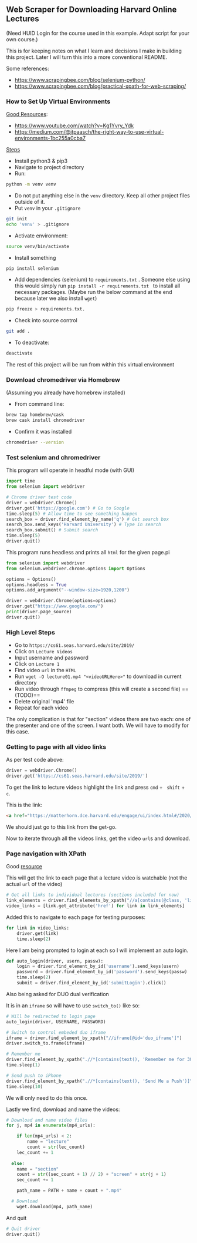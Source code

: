 ## Web Scraper for Downloading Harvard Online Lectures

(Need HUID Login for the course used in this example. Adapt script for your own course.)

This is for keeping notes on what I learn and decisions I make in building this project. Later I will turn this into a more conventional README.

Some references:

- https://www.scrapingbee.com/blog/selenium-python/
- https://www.scrapingbee.com/blog/practical-xpath-for-web-scraping/



### How to Set Up Virtual Environments

<u>Good Resources</u>:

- https://www.youtube.com/watch?v=Kg1Yvry_Ydk
- https://medium.com/@jtpaasch/the-right-way-to-use-virtual-environments-1bc255a0cba7



<u>Steps</u>

- Install python3 & pip3
- Navigate to project directory
- Run:

```bash
python -m venv venv
```

- Do not put anything else in the `venv` directory. Keep all other project files outside of it.
- Put  `venv` in your `.gitignore`

```bash
git init
echo 'venv' > .gitignore
```

- Activate environment:

```bash
source venv/bin/activate
```

- Install something

```bash
pip install selenium
```

- Add dependencies (selenium) to `requirements.txt` . Someone else using this would simply run `pip install -r requirements.txt ` to install all necessary packages. (Maybe run the below command at the end because later we also install `wget`)

```bash
pip freeze > requirements.txt. 
```

- Check into source control

```bash
git add .
```

- To deactivate:

```bash
deactivate
```

The rest of this project will be run from within this virtual environment



### Download chromedriver via Homebrew

(Assuming you already have homebrew installed)

- From command line:

```bash
brew tap homebrew/cask
brew cask install chromedriver
```

- Confirm it was installed

```bash
chromedriver --version
```



### Test selenium and chromedriver

This program will operate in headful mode (with GUI)

```python
import time
from selenium import webdriver

# Chrome driver test code
driver = webdriver.Chrome()
driver.get('https://google.com') # Go to Google
time.sleep(5) # Allow time to see something happen
search_box = driver.find_element_by_name('q') # Get search box
search_box.send_keys('Harvard University') # Type in search
search_box.submit() # Submit search
time.sleep(5)
driver.quit()
```

This program runs headless and prints all `html` for the given page.pi

```python
from selenium import webdriver
from selenium.webdriver.chrome.options import Options

options = Options()
options.headless = True
options.add_argument("--window-size=1920,1200")

driver = webdriver.Chrome(options=options)
driver.get("https://www.google.com/")
print(driver.page_source)
driver.quit()
```



### High Level Steps

- Go to `https://cs61.seas.harvard.edu/site/2019/`
- Click on `Lecture Videos`
- Input username and password
- Click on `Lecture 1`
- Find video `url` in the `HTML`
- Run `wget -O lecture01.mp4 "<videoURLHere>"` to download in current directory
- Run video through `ffmpeg` to compress (this will create a second file)  ==(TODO)==
- Delete original 'mp4' file
- Repeat for each video



The only complication is that for "section" videos there are two each: one of the presenter and one of the screen. I want both. We will have to modify for this case. 



### Getting to page with all video links

As per test code above:

```python
driver = webdriver.Chrome()
driver.get('https://cs61.seas.harvard.edu/site/2019/')
```

To get the link to lecture videos highlight the link and press `cmd`  +  ` shift`  + ` c`.

This is the link:

```html
<a href="https://matterhorn.dce.harvard.edu/engage/ui/index.html#/2020/01/13836">Lecture videos (Harvard ID required)</a>
```

We should just go to this link from the get-go.

Now to iterate through all the videos links, get the video `url`s and download.



### Page navigation with XPath

Good [resource](https://www.scrapingbee.com/blog/practical-xpath-for-web-scraping/)

This will get the link to each page that a lecture video is watchable (not the actual `url` of the video)

```python
# Get all links to individual lectures (sections included for now)
link_elements = driver.find_elements_by_xpath("//a[contains(@class, 'live-event') and contains(@class, 'item-link')]")
video_links = [link.get_attribute('href') for link in link_elements]
```

Added this to navigate to each page for testing purposes:

```python
for link in video_links:
    driver.get(link)
    time.sleep(2)
```

Here I am being prompted to login at each so I will implement an auto login.

```python
def auto_login(driver, usern, passw):
    login = driver.find_element_by_id('username').send_keys(usern)
    password = driver.find_element_by_id('password').send_keys(passw)
    time.sleep(2)
    submit = driver.find_element_by_id('submitLogin').click()
```

Also being asked for DUO dual verification

It is in an `iframe` so will have to use `switch_to()` like so:

```python
# Will be redirected to login page
auto_login(driver, USERNAME, PASSWORD)

# Switch to control embeded duo iframe
iframe = driver.find_element_by_xpath("//iframe[@id='duo_iframe']")
driver.switch_to.frame(iframe)

# Remember me
driver.find_element_by_xpath(".//*[contains(text(), 'Remember me for 30 days')]").click()
time.sleep(1)

# Send push to iPhone
driver.find_element_by_xpath(".//*[contains(text(), 'Send Me a Push')]").click()
time.sleep(10)
```

We will only need to do this once.

Lastly we find, download and name the videos:

```python
# Download and name video files
for j, mp4 in enumerate(mp4_urls):

	if len(mp4_urls) < 2:
		name = "lecture"
		count = str(lec_count)
    lec_count += 1
            
  else:
  	name = "section"
    count = str((sec_count + 1) // 2) + "screen" + str(j + 1)
    sec_count += 1

    path_name = PATH + name + count + ".mp4"

  # Download
 	wget.download(mp4, path_name)
```

And quit

```python
# Quit driver
driver.quit()
```









